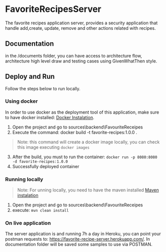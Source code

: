 # FavoriteRecipesServer

The favorite recipes application server, provides a security application that handle add,create, update, remove and other actions related with recipes.


## Documentation

in the /documents folder, you can have access to architecture flow, architecture high level draw and testing cases using GivenWhatThen style.

## Deploy and Run

Follow the steps below to run locally.

### Using docker

In order to use docker as the deployment tool of this application, make sure to have docker installed: [Docker Instalation](https://docs.docker.com/engine/install/).

1. Open the project and go to sources\backend\FavouriteReceipes
2. Execute the command: docker build -t favorite-recipes:1.0.0 .
> Note: this command will create a docker image locally, you can check this image executing `docker images`
3. After the build, you must to run the container:
``docker run -p 8080:8080 -d favorite-recipes:1.0.0``
4. Successfully deployed container

### Running locally

>Note: For unning locally, you need to have the maven installed [Maven instalation](https://maven.apache.org/install.html)
1. Open the project and go to sources\backend\FavouriteReceipes
2. execute: ``mvn clean install`` 


### On live application

The server application is and running 7h a day in Heroku, you can point your postman requests to: https://favorite-recipe-server.herokuapp.com/.
In documentation folder will be saved some samples to use via POSTMAN.
